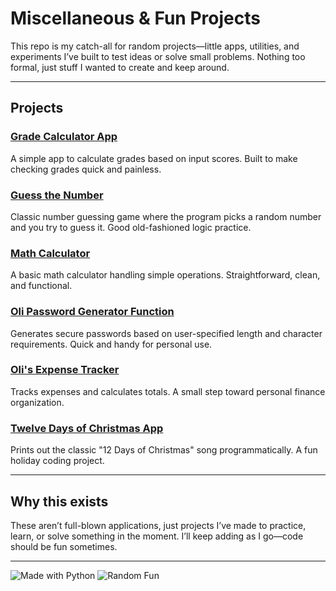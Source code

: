 # Miscellaneous & Fun Projects

This repo is my catch-all for random projects—little apps, utilities, and experiments I’ve built to test ideas or solve small problems. Nothing too formal, just stuff I wanted to create and keep around.

---

## Projects

### [Grade Calculator App](./Grade%20Calculator%20App)
A simple app to calculate grades based on input scores. Built to make checking grades quick and painless.

### [Guess the Number](./Guess%20the%20Number)
Classic number guessing game where the program picks a random number and you try to guess it. Good old-fashioned logic practice.

### [Math Calculator](./Math%20Calculator)
A basic math calculator handling simple operations. Straightforward, clean, and functional.

### [Oli Password Generator Function](./Oli%20Password%20Generator%20Func...)
Generates secure passwords based on user-specified length and character requirements. Quick and handy for personal use.

### [Oli's Expense Tracker](./Oli's%20Expense%20Tracker)
Tracks expenses and calculates totals. A small step toward personal finance organization.

### [Twelve Days of Christmas App](./Twelve%20Days%20of%20Christmas%20App)
Prints out the classic "12 Days of Christmas" song programmatically. A fun holiday coding project.

---

## Why this exists

These aren’t full-blown applications, just projects I’ve made to practice, learn, or solve something in the moment. I’ll keep adding as I go—code should be fun sometimes.

---

![Made with Python](https://img.shields.io/badge/Python-3.x-blue?logo=python)
![Random Fun](https://img.shields.io/badge/Status-Active-brightgreen)
